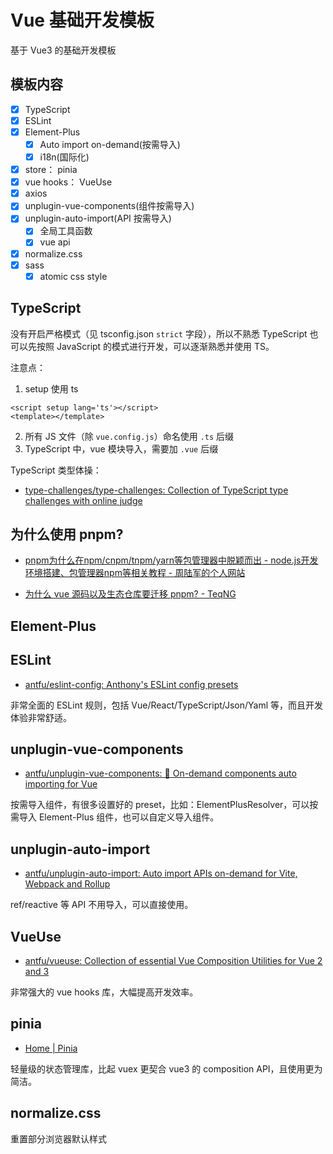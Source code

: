 # Vue 基础开发模板

基于 Vue3 的基础开发模板

## 模板内容

- [x] TypeScript
- [x] ESLint
- [x] Element-Plus
    - [x] Auto import on-demand(按需导入)
    - [x] i18n(国际化)
- [x] store： pinia
- [x] vue hooks： VueUse
- [x] axios
- [x] unplugin-vue-components(组件按需导入)
- [x] unplugin-auto-import(API 按需导入)
    - [x] 全局工具函数
    - [x] vue api
- [x] normalize.css
- [x] sass
  - [x] atomic css style

## TypeScript

没有开启严格模式（见 tsconfig.json `strict` 字段），所以不熟悉 TypeScript 也可以先按照 JavaScript 的模式进行开发，可以逐渐熟悉并使用 TS。

注意点：

1. setup 使用 ts
```vue
<script setup lang='ts'></script>
<template></template>
```
2. 所有 JS 文件（除 `vue.config.js`）命名使用 `.ts` 后缀
3. TypeScript 中，vue 模块导入，需要加 `.vue` 后缀

TypeScript 类型体操：
- [type-challenges/type-challenges: Collection of TypeScript type challenges with online judge](https://github.com/type-challenges/type-challenges)

## 为什么使用 pnpm?

- [pnpm为什么在npm/cnpm/tnpm/yarn等包管理器中脱颖而出 - node.js开发环境搭建、包管理器npm等相关教程 - 周陆军的个人网站](https://www.zhoulujun.cn/html/webfront/ECMAScript/nodejs/8782.html)

- [为什么 vue 源码以及生态仓库要迁移 pnpm? - TeqNG](https://www.teqng.com/2021/12/07/%E4%B8%BA%E4%BB%80%E4%B9%88-vue-%E6%BA%90%E7%A0%81%E4%BB%A5%E5%8F%8A%E7%94%9F%E6%80%81%E4%BB%93%E5%BA%93%E8%A6%81%E8%BF%81%E7%A7%BB-pnpm/)

## Element-Plus


## ESLint

- [antfu/eslint-config: Anthony's ESLint config presets](https://github.com/antfu/eslint-config)

非常全面的 ESLint 规则，包括 Vue/React/TypeScript/Json/Yaml 等，而且开发体验非常舒适。

## unplugin-vue-components

- [antfu/unplugin-vue-components: 📲 On-demand components auto importing for Vue](https://github.com/antfu/unplugin-vue-components)

按需导入组件，有很多设置好的 preset，比如：ElementPlusResolver，可以按需导入 Element-Plus 组件，也可以自定义导入组件。

## unplugin-auto-import

- [antfu/unplugin-auto-import: Auto import APIs on-demand for Vite, Webpack and Rollup](https://github.com/antfu/unplugin-auto-import)

ref/reactive 等 API 不用导入，可以直接使用。

## VueUse

- [antfu/vueuse: Collection of essential Vue Composition Utilities for Vue 2 and 3](https://github.com/antfu/vueuse)

非常强大的 vue hooks 库，大幅提高开发效率。

## pinia

- [Home | Pinia](https://pinia.vuejs.org/)

轻量级的状态管理库，比起 vuex 更契合 vue3 的 composition API，且使用更为简洁。

## normalize.css

重置部分浏览器默认样式
